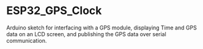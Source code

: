 # ESP32_GPS_Clock
Arduino sketch for interfacing with a GPS module, displaying Time and GPS data on an LCD screen, and publishing the GPS data over serial communication.
